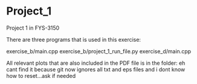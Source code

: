 # Project_1
Project 1 in FYS-3150

There are three programs that is used in this exercise:

exercise_b/main.cpp
exercise_b/project_1_run_file.py
exercise_d/main.cpp

All relevant  plots that are also included in the PDF file is in the folder:
eh cant find it because git now ignores all txt and eps files and i dont know how to reset...ask if needed



